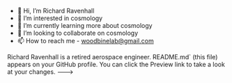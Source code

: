 - 👋 Hi, I’m Richard Ravenhall
- 👀 I’m interested in cosmology
- 🌱 I’m currently learning more about cosmology
- 💞️ I’m looking to collaborate on cosmology
- 📫 How to reach me - woodbinelab@gmail.com


Richard Ravenhall is a retired aerospace engineer. README.md` (this file) appears on your GitHub profile.
You can click the Preview link to take a look at your changes.
--->
